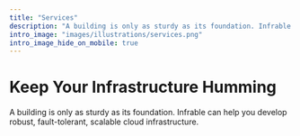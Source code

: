```yaml
---
title: "Services"
description: "A building is only as sturdy as its foundation. Infrable can help you develop robust, fault-tolerant, scalable cloud infrastructure."
intro_image: "images/illustrations/services.png"
intro_image_hide_on_mobile: true
---
```


# Keep Your Infrastructure Humming

A building is only as sturdy as its foundation. Infrable can help you develop robust, fault-tolerant, scalable cloud infrastructure.
